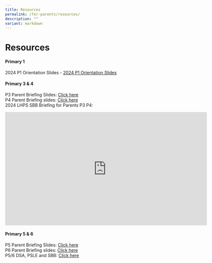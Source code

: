 ```yaml
---
title: Resources
permalink: /for-parents/resources/
description: ""
variant: markdown
---
```

# Resources

<h4><strong>Primary 1</strong></h4>

2024 P1 Orientation Slides - [2024 P1 Orientation Slides](https://drive.google.com/file/d/17bZ7oQ77Z98OABLh2HzaXUmuODFOrPCW/view?usp=sharing)

<h4><strong>Primary 3 &amp; 4</strong></h4>

P3 Parent Briefing Slides: <a href="https://drive.google.com/file/d/15G7xNTLoG3YJL4_VHjIImAgIVt7nk3XB/view?usp=sharing">Click here</a><br> 
P4 Parent Briefing slides: <a href="https://drive.google.com/file/d/1OnsGK_8oDGL6oSwQU7JlnHpO-Q-ucOML/view?usp=sharing">Click here</a><br>
2024 LHPS SBB Briefing for Parents P3 P4: 
<iframe allowfullscreen="" allow="accelerometer; autoplay; clipboard-write; encrypted-media; gyroscope; picture-in-picture; web-share" frameborder="0" title="2024 LHPS SBB Briefing for Parents P3 P4" src="https://www.youtube.com/embed/FLe5Wxd9c9I" height="369" width="656"></iframe>

<h4><strong>Primary 5 &amp; 6</strong></h4>

P5 Parent Briefing Slides: <a href="https://drive.google.com/file/d/1-DcO0tN1DdfAde0nTUcUO5VjVJJpv6YV/view?usp=drive_link">Click here</a><br> 
P6 Parent Briefing slides: <a href="https://drive.google.com/file/d/1247NeNSL7dfnveodHtX-VbmWC48ufRYX/view?usp=drive_link">Click here</a><br>
P5/6 DSA, PSLE and SBB: <a href="https://drive.google.com/file/d/1bEnoRbCNB7e_sh3dlMseQz7-lqTfjr-2/view?usp=drive_link">Click here</a><br>